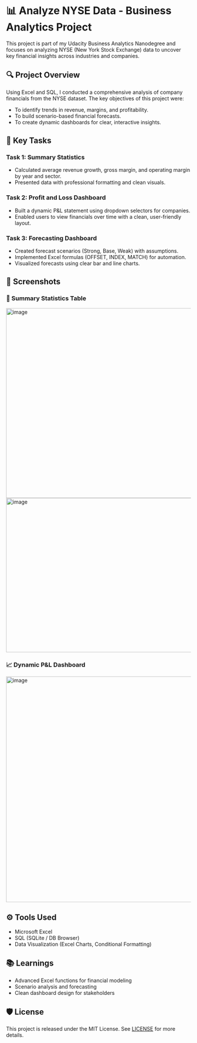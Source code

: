 # 📊 Analyze NYSE Data - Business Analytics Project

This project is part of my Udacity Business Analytics Nanodegree and focuses on analyzing NYSE (New York Stock Exchange) data to uncover key financial insights across industries and companies.

## 🔍 Project Overview

Using Excel and SQL, I conducted a comprehensive analysis of company financials from the NYSE dataset. The key objectives of this project were:

- To identify trends in revenue, margins, and profitability.
- To build scenario-based financial forecasts.
- To create dynamic dashboards for clear, interactive insights.

## 🧩 Key Tasks

### Task 1: Summary Statistics
- Calculated average revenue growth, gross margin, and operating margin by year and sector.
- Presented data with professional formatting and clean visuals.

### Task 2: Profit and Loss Dashboard
- Built a dynamic P&L statement using dropdown selectors for companies.
- Enabled users to view financials over time with a clean, user-friendly layout.

### Task 3: Forecasting Dashboard
- Created forecast scenarios (Strong, Base, Weak) with assumptions.
- Implemented Excel formulas (OFFSET, INDEX, MATCH) for automation.
- Visualized forecasts using clear bar and line charts.

## 📸 Screenshots

### 💼 Summary Statistics Table

<img width="554" height="518" alt="image" src="https://github.com/user-attachments/assets/7228302c-7388-485d-a5e8-e30f8186baae" />

<img width="1020" height="421" alt="image" src="https://github.com/user-attachments/assets/45c207f2-88d1-458d-8ce2-fdafe1148396" />



### 📈 Dynamic P&L Dashboard
<img width="1248" height="616" alt="image" src="https://github.com/user-attachments/assets/63f082ad-8ae5-45e7-9f5e-da78ccc8464b" />

## ⚙️ Tools Used

- Microsoft Excel
- SQL (SQLite / DB Browser)
- Data Visualization (Excel Charts, Conditional Formatting)

## 📚 Learnings

- Advanced Excel functions for financial modeling
- Scenario analysis and forecasting
- Clean dashboard design for stakeholders

## 🛡️ License

This project is released under the MIT License. See [LICENSE](LICENSE) for more details.

